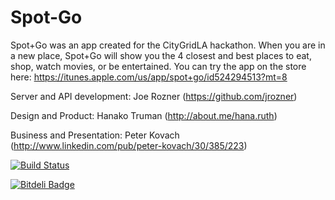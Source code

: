 Spot-Go
=======

Spot+Go was an app created for the CityGridLA hackathon.  When you are in a new place, Spot+Go will show you the 4 closest and best places to eat, shop, watch movies, or be entertained.  You can try the app on the store here:
https://itunes.apple.com/us/app/spot+go/id524294513?mt=8

Server and API development: Joe Rozner (https://github.com/jrozner)

Design and Product: Hanako Truman (http://about.me/hana.ruth)

Business and Presentation: Peter Kovach (http://www.linkedin.com/pub/peter-kovach/30/385/223)

[![Build Status](https://travis-ci.org/jstart/Spot-Go.png?branch=master)](https://travis-ci.org/jstart/Spot-Go)

[![Bitdeli Badge](https://d2weczhvl823v0.cloudfront.net/jstart/spot-go/trend.png)](https://bitdeli.com/free "Bitdeli Badge")


